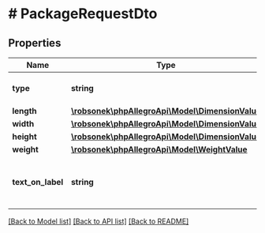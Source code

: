 # # PackageRequestDto

## Properties

Name | Type | Description | Notes
------------ | ------------- | ------------- | -------------
**type** | **string** | Available values: PACKAGE|DOX|PALLET|OTHER |
**length** | [**\robsonek\phpAllegroApi\Model\DimensionValue**](DimensionValue.md) |  |
**width** | [**\robsonek\phpAllegroApi\Model\DimensionValue**](DimensionValue.md) |  |
**height** | [**\robsonek\phpAllegroApi\Model\DimensionValue**](DimensionValue.md) |  |
**weight** | [**\robsonek\phpAllegroApi\Model\WeightValue**](WeightValue.md) |  |
**text_on_label** | **string** | Additional information on the package label. | [optional]

[[Back to Model list]](../../README.md#models) [[Back to API list]](../../README.md#endpoints) [[Back to README]](../../README.md)
